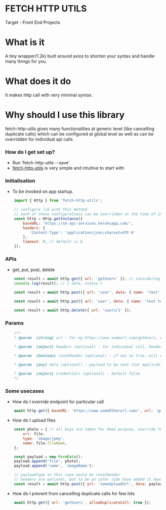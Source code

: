 # FETCH HTTP UTILS #
 
Target - Front End Projects

# What is it #

A tiny wrapper(1.2k) built around axios to shorten your syntax and handle many things for you.

# What does it do #

It makes http call with very minimal syntax.

# Why should I use this library #

fetch-http-utils gives many functionalities at generic level (like cancelling duplicate calls) which can be configured at global level as well as can be overridden for individual api calls


### How do I get set up? ###

* Run 'fetch-http-utils --save'
* [fetch-http-utils](https://github.com/shubhamkes/fetch-http-utils) is very simple and intuitive to start with

### Initialisation

* To be invoked on app startup. 
```javascript
    import { Http } from 'fetch-http-utils';

    // configure lib with this method
    // each of these configurations can be overridden at the time of individual api call
    const http = Http.getInstance({
        baseURL: 'https://sk-api-services.herokuapp.com/', 
        headers: {
           'Content-Type': 'application/json;charset=UTF-8'
        },
        timeout: 0, // default is 0
    });
```

### APIs ###

* get, put, post, delete

```javascript
    const result = await http.get({ url: 'getUsers' }); // considering baseURL https://www.someurl.com/
    console.log(result); // { data, status } 

    const result = await http.post({ url: 'user', data: { name: 'test', email: 'test@test.com' } }); // 

    const result = await http.put({ url: 'user', data: { name: 'test test' } }); /

    const result = await http.delete({ url: 'users/1' }); 
```

### Params ###

```javascript
    /**
    * @param  {string} url - for eg https://www.someurl.com/getUsers, url should be 'getUsers' (considering baseURL is already initialsed using InitialiseHttpUtils)

    * @param  {object} headers (optional) - for individual call, headers can be extended with default ones

    * @param  {boolean} resetHeader (optional) - if set to true, will override the headers with one provided as param for that particular api call

    * @param  {any} data (optional) - payload to be sent (not applicable for Get and Delete call)
    
    * @param  {object} credentials (optional) - default false
    */
```

### Some usecases ###

* How do I override endpoint for particular call  

```javascript
    await http.get({ baseURL: 'https://www.someOtherurl.com/', url: 'getUsers' });
```

* How do I upload files 

```javascript
    const photo = { // all keys are taken for demo purpose, override them as per your requirement
        uri: file,
        type: 'image/jpeg',
        name: file.fileName,
    };

    const payload = new FormData();
    payload.append('file', photo);
    payload.append('name', 'imageName');

    // payloadType in this case would be resetHeader
    // headers are optional, but to be on safer side have added it headers
    const result = await http.post({ url: 'someUploadUrl', data: payload, resetHeader: true, headers: { 'Content-Type': 'multipart/form-data' } });
```

* How do I prevent from cancelling duplicate calls for few hits

```javascript
    await http.get({ url: 'getUsers', allowDuplicateCall: true });
```
